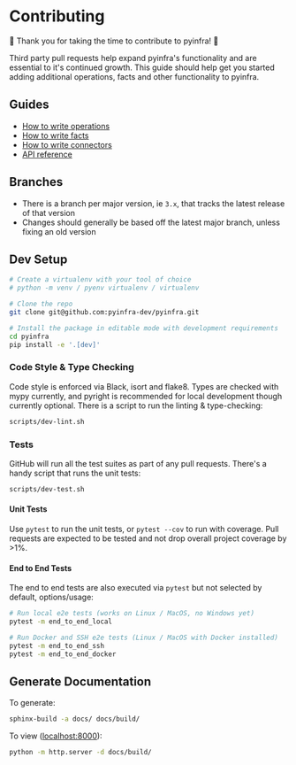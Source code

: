 # Contributing

🎉 Thank you for taking the time to contribute to pyinfra! 🎉

Third party pull requests help expand pyinfra's functionality and are essential to it's continued growth. This guide should help get you started adding additional operations, facts and other functionality to pyinfra.

## Guides

+ [How to write operations](api/operations)
+ [How to write facts](api/facts)
+ [How to write connectors](api/connectors)
+ [API reference](api/reference)

## Branches

+ There is a branch per major version, ie `3.x`, that tracks the latest release of that version
+ Changes should generally be based off the latest major branch, unless fixing an old version

## Dev Setup

```sh
# Create a virtualenv with your tool of choice
# python -m venv / pyenv virtualenv / virtualenv

# Clone the repo
git clone git@github.com:pyinfra-dev/pyinfra.git

# Install the package in editable mode with development requirements
cd pyinfra
pip install -e '.[dev]'
```

### Code Style & Type Checking

Code style is enforced via Black, isort and flake8. Types are checked with mypy currently, and pyright is recommended for local development though currently optional. There is a script to run the linting & type-checking:

```sh
scripts/dev-lint.sh
```

### Tests

GitHub will run all the test suites as part of any pull requests. There's a handy script that runs the unit tests:

```sh
scripts/dev-test.sh
```

#### Unit Tests

Use `pytest` to run the unit tests, or `pytest --cov` to run with coverage. Pull requests are expected to be tested and not drop overall project coverage by >1%.

#### End to End Tests

The end to end tests are also executed via `pytest` but not selected by default, options/usage:

```sh
# Run local e2e tests (works on Linux / MacOS, no Windows yet)
pytest -m end_to_end_local

# Run Docker and SSH e2e tests (Linux / MacOS with Docker installed)
pytest -m end_to_end_ssh
pytest -m end_to_end_docker
```

## Generate Documentation

To generate:

```sh
sphinx-build -a docs/ docs/build/
```

To view ([localhost:8000](http://localhost:8000)):

```sh
python -m http.server -d docs/build/
```
